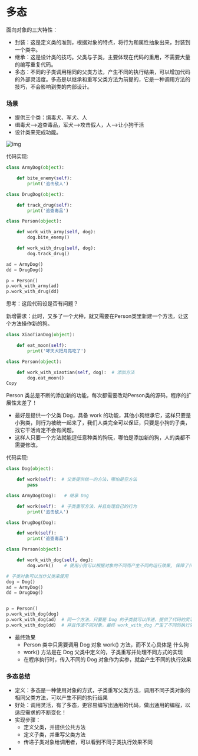 # 多态



面向对象的三大特性：

- 封装：这是定义类的准则，根据对象的特点，将行为和属性抽象出来，封装到一个类中。
- 继承：这是设计类的技巧。父类与子类，主要体现在代码的重用，不需要大量的编写重复代码。
- 多态：不同的子类调用相同的父类方法，产生不同的执行结果，可以增加代码的外部灵活度。多态是以继承和重写父类方法为前提的，它是一种调用方法的技巧，不会影响到类的内部设计。

### 场景

- 提供三个类：缉毒犬、军犬、人
- 缉毒犬-->追查毒品，军犬-->攻击假人，人-->让小狗干活
- 设计类来完成功能。



![img](../images/没有使用多态.png)



代码实现:

```python
class ArmyDog(object):

    def bite_enemy(self):
        print('追击敌人')

class DrugDog(object):

    def track_drug(self):
        print('追查毒品')

class Person(object):

    def work_with_army(self, dog):
        dog.bite_enemy()

    def work_with_drug(self, dog):
        dog.track_drug()

ad = ArmyDog()
dd = DrugDog()

p = Person()
p.work_with_army(ad)
p.work_with_drug(dd)
```



思考：这段代码设是否有问题？

新增需求：此时，又多了一个犬种，就又需要在Person类里新建一个方法，让这个方法操作新的狗。

```python
class XiaoTianDog(object):

    def eat_moon(self):
        print('哮天犬把月亮吃了')

class Person(object):

    def work_with_xiaotian(self, dog):  # 添加方法
        dog.eat_moon()
Copy
```



Person 类总是不断的添加新的功能，每次都需要改动Person类的源码，程序的扩展性太差了！

- 最好是提供一个父类 Dog，具备 work 的功能，其他小狗继承它，这样只要是小狗类，则行为被统一起来了，我们人类完全可以保证，只要是小狗的子类，找它干活肯定不会有问题。
- 这样人只要一个方法就能逗任意种类的狗玩，哪怕是添加新的狗，人的类都不需要修改。

  



代码实现:

```python
class Dog(object):

    def work(self):  # 父类提供统一的方法，哪怕是空方法
        pass

class ArmyDog(Dog):   # 继承 Dog

    def work(self):  # 子类重写方法，并且处理自己的行为
        print('追击敌人')

class DrugDog(Dog):

    def work(self):
        print('追查毒品')

class Person(object):

    def work_with_dog(self, dog):
        dog.work()    # 使用小狗可以根据对象的不同而产生不同的运行效果, 保障了代码的稳定性

# 子类对象可以当作父类来使用
dog = Dog()
ad = ArmyDog()
dd = DrugDog()


p = Person()
p.work_with_dog(dog)
p.work_with_dog(ad)  # 同一个方法，只要是 Dog 的子类就可以传递，提供了代码的灵活性
p.work_with_dog(dd)  # 并且传递不同对象，最终 work_with_dog 产生了不同的执行效果
```



- 最终效果
  - Person 类中只需要调用 Dog 对象 work() 方法，而不关心具体是 什么狗
  - work() 方法是在 Dog 父类中定义的，子类重写并处理不同方式的实现
  - 在程序执行时，传入不同的 Dog 对象作为实参，就会产生不同的执行效果

### 多态总结

- 定义：多态是一种使用对象的方式，子类重写父类方法，调用不同子类对象的相同父类方法，可以产生不同的执行结果
- 好处：调用灵活，有了多态，更容易编写出通用的代码，做出通用的编程，以适应需求的不断变化！
- 实现步骤：
  - 定义父类，并提供公共方法
  - 定义子类，并重写父类方法
  - 传递子类对象给调用者，可以看到不同子类执行效果不同
- 